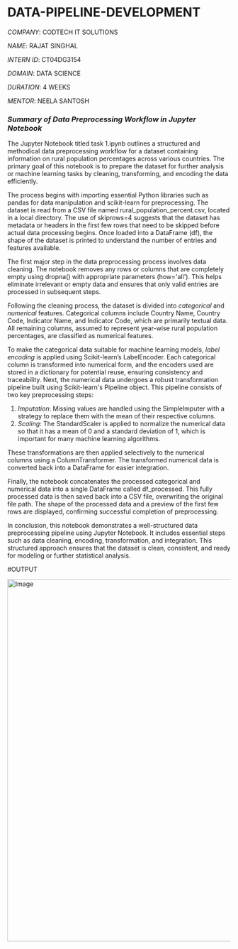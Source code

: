 # DATA-PIPELINE-DEVELOPMENT

*COMPANY*:  CODTECH IT SOLUTIONS

*NAME*:  RAJAT SINGHAL

*INTERN ID*:  CT04DG3154

*DOMAIN*:  DATA SCIENCE

*DURATION*:  4 WEEKS

*MENTOR*:  NEELA SANTOSH

### *Summary of Data Preprocessing Workflow in Jupyter Notebook*

The Jupyter Notebook titled task 1.ipynb outlines a structured and methodical data preprocessing workflow for a dataset containing information on rural population percentages across various countries. The primary goal of this notebook is to prepare the dataset for further analysis or machine learning tasks by cleaning, transforming, and encoding the data efficiently.

The process begins with importing essential Python libraries such as pandas for data manipulation and scikit-learn for preprocessing. The dataset is read from a CSV file named rural_population_percent.csv, located in a local directory. The use of skiprows=4 suggests that the dataset has metadata or headers in the first few rows that need to be skipped before actual data processing begins. Once loaded into a DataFrame (df), the shape of the dataset is printed to understand the number of entries and features available.

The first major step in the data preprocessing process involves data cleaning. The notebook removes any rows or columns that are completely empty using dropna() with appropriate parameters (how='all'). This helps eliminate irrelevant or empty data and ensures that only valid entries are processed in subsequent steps.

Following the cleaning process, the dataset is divided into *categorical* and *numerical* features. Categorical columns include Country Name, Country Code, Indicator Name, and Indicator Code, which are primarily textual data. All remaining columns, assumed to represent year-wise rural population percentages, are classified as numerical features.

To make the categorical data suitable for machine learning models, *label encoding* is applied using Scikit-learn’s LabelEncoder. Each categorical column is transformed into numerical form, and the encoders used are stored in a dictionary for potential reuse, ensuring consistency and traceability.
Next, the numerical data undergoes a robust transformation pipeline built using Scikit-learn's Pipeline object. This pipeline consists of two key preprocessing steps:

1. *Imputation*: Missing values are handled using the SimpleImputer with a strategy to replace them with the mean of their respective columns.
2. *Scaling*: The StandardScaler is applied to normalize the numerical data so that it has a mean of 0 and a standard deviation of 1, which is important for many machine learning algorithms.

These transformations are then applied selectively to the numerical columns using a ColumnTransformer. The transformed numerical data is converted back into a DataFrame for easier integration.

Finally, the notebook concatenates the processed categorical and numerical data into a single DataFrame called df_processed. This fully processed data is then saved back into a CSV file, overwriting the original file path. The shape of the processed data and a preview of the first few rows are displayed, confirming successful completion of preprocessing.

In conclusion, this notebook demonstrates a well-structured data preprocessing pipeline using Jupyter Notebook. It includes essential steps such as data cleaning, encoding, transformation, and integration. This structured approach ensures that the dataset is clean, consistent, and ready for modeling or further statistical analysis.

#OUTPUT

<img width="1558" height="816" alt="Image" src="https://github.com/user-attachments/assets/1f5970af-3300-457e-ac2d-27a8a6ea0509" />
